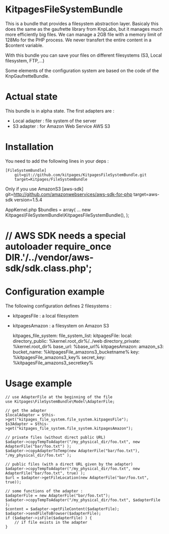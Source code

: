 KitpagesFileSystemBundle
========================

This is a bundle that provides a filesystem abstraction layer. Basicaly this does the
same as the gaufrette library from KnpLabs, but it manages much more efficiently big files. We can
manage a 2GB file with a memory limit of 128Mo for the PHP process. We never transfert the entire
content in a $content variable.

With this bundle you can save your files on different filesystems (S3, Local filesystem, FTP,...)

Some elements of the configuration system are based on the code of the KnpGaufretteBundle.

Actual state
============
This bundle is in alpha state. The first adapters are :

* Local adapter : file system of the server
* S3 adapter : for Amazon Web Service AWS S3

Installation
============
You need to add the following lines in your deps :

    [FileSystemBundle]
        git=git://github.com/kitpages/KitpagesFileSystemBundle.git
        target=Kitpages/FileSystemBundle

Only if you use AmazonS3
    [aws-sdk]
        git=http://github.com/amazonwebservices/aws-sdk-for-php
        target=aws-sdk
        version=1.5.4

AppKernel.php
        $bundles = array(
        ...
            new Kitpages\FileSystemBundle\KitpagesFileSystemBundle(),
        );

// AWS SDK needs a special autoloader
require_once __DIR__.'/../vendor/aws-sdk/sdk.class.php';
=======

Configuration example
=====================
The following configuration defines 2 filesystems :

* kitpagesFile : a local filesystem
* kitpagesAmazon : a filesystem on Amazon S3

    kitpages_file_system:
        file_system_list:
            kitpagesFile:
                local:
                    directory_public: %kernel.root_dir%/../web
                    directory_private: %kernel.root_dir%
                    base_url: %base_url%
            kitpagesAmazon:
                amazon_s3:
                    bucket_name: %kitpagesFile_amazons3_bucketname%
                    key: %kitpagesFile_amazons3_key%
                    secret_key: %kitpagesFile_amazons3_secretkey%

Usage example
=============

    // use AdapterFile at the beginning of the file
    use Kitpages\FileSystemBundle\Model\AdapterFile;

    // get the adapter
    $localAdapter = $this->get("kitpages_file_system.file_system.kitpagesFile");
    $s3Adapter = $this->get("kitpages_file_system.file_system.kitpagesAmazon");

    // private files (without direct public URL)
    $adapter->copyTempToAdapter("/my_physical_dir/foo.txt", new AdapterFile("bar/foo.txt") );
    $adapter->copyAdapterToTemp(new AdapterFile("bar/foo.txt"), "/my_physical_dir/foo.txt" );

    // public files (with a direct URL given by the adapter)
    $adapter->copyTempToAdapter("/my_physical_dir/foo.txt", new AdapterFile("bar/foo.txt", true) );
    $url = $adapter->getFileLocation(new AdapterFile("bar/foo.txt", true));

    // some functions of the adapter :
    $adapterFile = new AdapterFile("bar/foo.txt");
    $adapter->copyTempToAdapter("/my_physical_dir/foo.txt", $adapterFile );
    $content = $adapter->getFileContent($adapterFile);
    $adapter->sendFileToBrowser($adapterFile);
    if ($adapter->isFile($adapterFile) ) {
        // if file exists in the adapter
    }
    